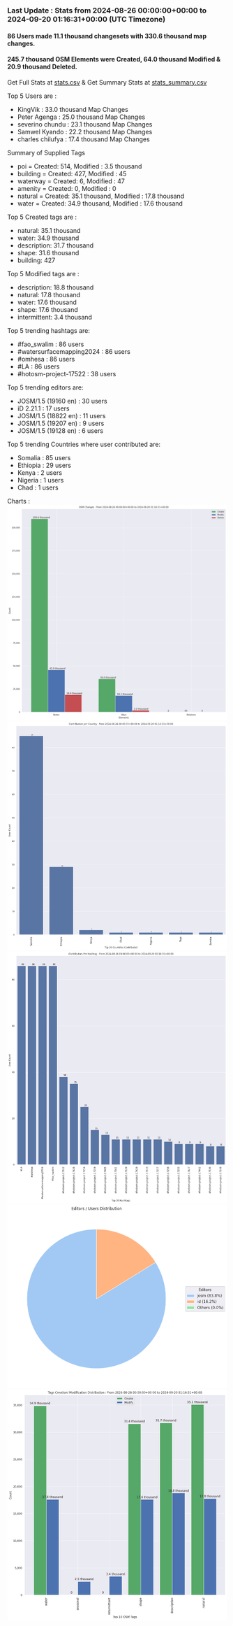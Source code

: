 ### Last Update : Stats from 2024-08-26 00:00:00+00:00 to 2024-09-20 01:16:31+00:00 (UTC Timezone)

#### 86 Users made 11.1 thousand changesets with 330.6 thousand map changes.
#### 245.7 thousand OSM Elements were Created, 64.0 thousand Modified & 20.9 thousand Deleted.
Get Full Stats at [stats.csv](/stats/watersurfacemapping/Daily/stats.csv)
 & Get Summary Stats at [stats_summary.csv](/stats/watersurfacemapping/Daily/stats_summary.csv)

Top 5 Users are : 
- KingVik : 33.0 thousand Map Changes
- Peter Agenga : 25.0 thousand Map Changes
- severino chundu : 23.1 thousand Map Changes
- Samwel Kyando : 22.2 thousand Map Changes
- charles chilufya : 17.4 thousand Map Changes

Summary of Supplied Tags
- poi = Created: 514, Modified : 3.5 thousand
- building = Created: 427, Modified : 45
- waterway = Created: 6, Modified : 47
- amenity = Created: 0, Modified : 0
- natural = Created: 35.1 thousand, Modified : 17.8 thousand
- water = Created: 34.9 thousand, Modified : 17.6 thousand


Top 5 Created tags are :
- natural: 35.1 thousand
- water: 34.9 thousand
- description: 31.7 thousand
- shape: 31.6 thousand
- building: 427


Top 5 Modified tags are :
- description: 18.8 thousand
- natural: 17.8 thousand
- water: 17.6 thousand
- shape: 17.6 thousand
- intermittent: 3.4 thousand


Top 5 trending hashtags are:
- #fao_swalim : 86 users
- #watersurfacemapping2024 : 86 users
- #omhesa : 86 users
- #LA : 86 users
- #hotosm-project-17522 : 38 users


Top 5 trending editors are:
- JOSM/1.5 (19160 en) : 30 users
- iD 2.21.1 : 17 users
- JOSM/1.5 (18822 en) : 11 users
- JOSM/1.5 (19207 en) : 9 users
- JOSM/1.5 (19128 en) : 6 users


Top 5 trending Countries where user contributed are:
- Somalia : 85 users
- Ethiopia : 29 users
- Kenya : 2 users
- Nigeria : 1 users
- Chad : 1 users


 Charts : 
![Alt text](./stats_osm_changes.png) 
![Alt text](./stats_users_per_country.png) 
![Alt text](./stats_users_per_hashtag.png) 
![Alt text](./stats_editors_pie_chart.png) 
![Alt text](./stats_tags.png) 
